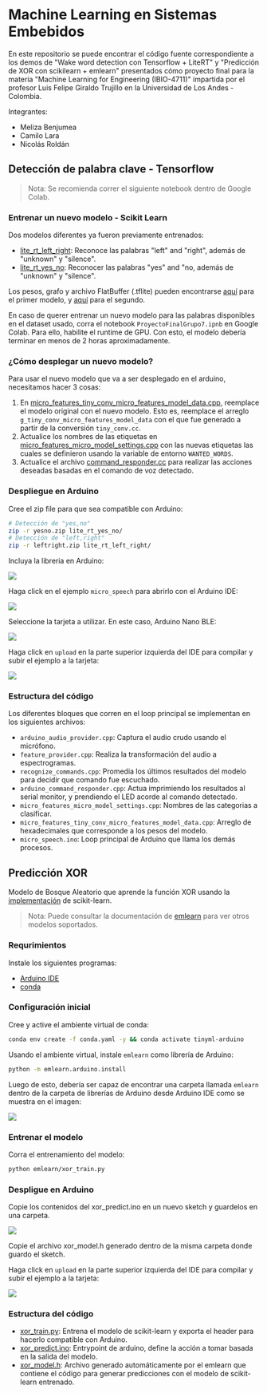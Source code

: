 # Machine Learning en Sistemas Embebidos

En este repositorio se puede encontrar el código fuente correspondiente a los demos de "Wake word detection con Tensorflow + LiteRT" y "Predicción de XOR con scikilearn + emlearn" presentados cómo proyecto final para la materia "Machine Learning for Engineering (IBIO-4711)" impartida por el profesor Luis Felipe Giraldo Trujillo en la Universidad de Los Andes - Colombia.

Integrantes:
- Meliza Benjumea
- Camilo Lara
- Nicolás Roldán

## Detección de palabra clave - Tensorflow

>Nota: Se recomienda correr el siguiente notebook dentro de Google Colab.

### Entrenar un nuevo modelo - Scikit Learn

Dos modelos diferentes ya fueron previamente entrenados:
- [lite_rt_left_right](lite_rt_left_right): Reconoce las palabras "left" and "right", además de "unknown" y "silence".
- [lite_rt_yes_no](lite_rt_yes_no): Reconocer las palabras "yes" and "no, además de "unknown" y "silence".

Los pesos, grafo y archivo FlatBuffer (.tflite) pueden encontrarse [aquí](weights/left_right/) para el primer modelo, y [aquí](weights/yes_no/) para el segundo.

En caso de querer entrenar un nuevo modelo para las palabras disponibles en el dataset usado, corra el notebook `ProyectoFinalGrupo7.ipnb` en Google Colab. Para ello, habilite el runtime de GPU. Con esto, el modelo debería terminar en menos de 2 horas aproximadamente.

### ¿Cómo desplegar un nuevo modelo?

Para usar el nuevo modelo que va a ser desplegado en el arduino, necesitamos hacer 3 cosas:
1. En [micro_features_tiny_conv_micro_features_model_data.cpp](lite_rt_left_right/examples/micro_speech/micro_features_tiny_conv_micro_features_model_data.cpp), reemplace el modelo original con el nuevo modelo. Esto es, reemplace el arreglo `g_tiny_conv_micro_features_model_data` con el que fue generado a partir de la conversión `tiny_conv.cc`.
2. Actualice los nombres de las etiquetas en [micro_features_micro_model_settings.cpp](lite_rt_left_right/examples/micro_speech/micro_features_micro_model_settings.cpp) con las nuevas etiquetas las cuales se definieron usando la variable de entorno `WANTED_WORDS`.
3. Actualice el archivo [command_responder.cc](lite_rt_left_right/examples/micro_speech/arduino_command_responder.cpp) para realizar las acciones deseadas basadas en el comando de voz detectado.

### Despliegue en Arduino

Cree el zip file para que sea compatible con Arduino:

```bash
# Detección de "yes,no"
zip -r yesno.zip lite_rt_yes_no/
# Detección de "left,right"
zip -r leftright.zip lite_rt_left_right/
```

Incluya la libreria en Arduino:

![](assets/arduino_install1.png)


Haga click en el ejemplo `micro_speech` para abrirlo con el Arduino IDE:

![](assets/arduino_install2.png)

Seleccione la tarjeta a utilizar. En este caso, Arduino Nano BLE:

![](assets/arduino_install3.png)

Haga click en `upload` en la parte superior izquierda del IDE para compilar y subir el ejemplo a la tarjeta:

![](assets/arduino_install4.png)


### Estructura del código

Los diferentes bloques que corren en el loop principal se implementan en los siguientes archivos:
- `arduino_audio_provider.cpp`: Captura el audio crudo usando el micrófono.
- `feature_provider.cpp`: Realiza la transformación del audio a espectrogramas.
- `recognize_commands.cpp`: Promedia los últimos resultados del modelo para decidir que comando fue escuchado.
- `arduino_command_responder.cpp`: Actua imprimiendo los resultados al serial monitor, y prendiendo el LED acorde al comando detectado.
- `micro_features_micro_model_settings.cpp`: Nombres de las categorias a clasificar.
- `micro_features_tiny_conv_micro_features_model_data.cpp`: Arreglo de hexadecimales que corresponde a los pesos del modelo.
- `micro_speech.ino`: Loop principal de Arduino que llama los demás procesos.

## Predicción XOR

Modelo de Bosque Aleatorio que aprende la función XOR usando la [implementación](https://scikit-learn.org/stable/modules/generated/sklearn.ensemble.RandomForestClassifier.html) de scikit-learn.

>Nota: Puede consultar la documentación de [emlearn](https://github.com/emlearn/emlearn) para ver otros modelos soportados.

### Requrimientos

Instale los siguientes programas:
- [Arduino IDE](https://www.arduino.cc/en/software)
- [conda](https://docs.conda.io/projects/conda/en/latest/user-guide/install/index.html)

### Configuración inicial

Cree y active el ambiente virtual de conda:
```bash
conda env create -f conda.yaml -y && conda activate tinyml-arduino
```

Usando el ambiente virtual, instale `emlearn` como librería de Arduino:
```bash
python -m emlearn.arduino.install
```

Luego de esto, debería ser capaz de encontrar una carpeta llamada `emlearn` dentro de la carpeta de librerías de Arduino desde Arduino IDE como se muestra en el imagen:

![](assets/emlearn.png)

### Entrenar el modelo

Corra el entrenamiento del modelo:
```bash
python emlearn/xor_train.py
```

### Despligue en Arduino

Copie los contenidos del xor_predict.ino en un nuevo sketch y guardelos en una carpeta.

![](assets/create_folder.png)

Copie el archivo xor_model.h generado dentro de la misma carpeta donde guardo el sketch.

Haga click en `upload` en la parte superior izquierda del IDE para compilar y subir el ejemplo a la tarjeta:

![](assets/arduino_install4.png)

### Estructura del código

- [xor_train.py](emlearn/xor_train.py): Entrena el modelo de scikit-learn y exporta el header para hacerlo compatible con Arduino.
- [xor_predict.ino](emlearn/xor_predict.ino): Entrypoint de arduino, define la acción a tomar basada en la salida del modelo.
- [xor_model.h](emlearn/xor_model.h): Archivo generado automáticamente por el emlearn que contiene el código para generar predicciones con el modelo de scikit-learn entrenado.
